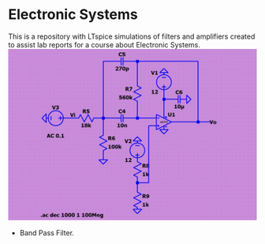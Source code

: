 # Electronic Systems
This is a repository with LTspice simulations of filters and amplifiers created to assist lab reports for a course about Electronic Systems.
![filtro passsa banda](band_pass.jpg)
- Band Pass Filter.
